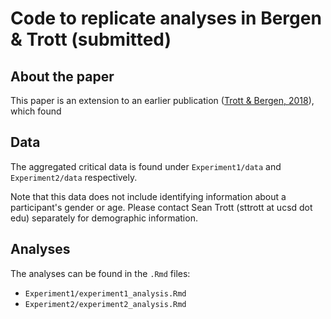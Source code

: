 # Code to replicate analyses in Bergen & Trott (submitted)

## About the paper

This paper is an extension to an earlier publication ([Trott & Bergen, 2018](https://www.tandfonline.com/doi/full/10.1080/0163853X.2018.1548219)), which found 

## Data

The aggregated critical data is found under `Experiment1/data` and `Experiment2/data` respectively.

Note that this data does not include identifying information about a participant's gender or age. Please contact Sean Trott (sttrott at ucsd dot edu) separately for demographic information.

## Analyses

The analyses can be found in the `.Rmd` files:
- `Experiment1/experiment1_analysis.Rmd`
- `Experiment2/experiment2_analysis.Rmd`



